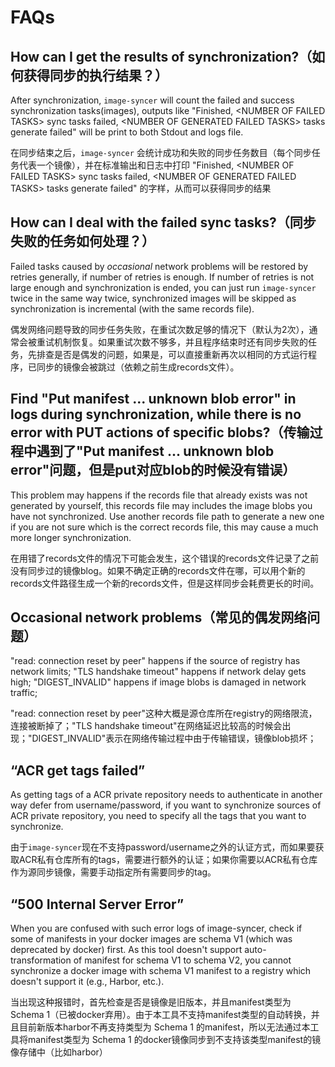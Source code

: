 # FAQs

## How can I get the results of synchronization?（如何获得同步的执行结果？）

After synchronization, `image-syncer` will count the failed and success synchronization tasks(images), outputs like "Finished, \<NUMBER OF FAILED TASKS\> sync tasks failed, \<NUMBER OF GENERATED FAILED TASKS\> tasks generate failed" will be print to both Stdout and logs file.

在同步结束之后，`image-syncer` 会统计成功和失败的同步任务数目（每个同步任务代表一个镜像），并在标准输出和日志中打印 "Finished, \<NUMBER OF FAILED TASKS\> sync tasks failed, \<NUMBER OF GENERATED FAILED TASKS\> tasks generate failed" 的字样，从而可以获得同步的结果

## How can I deal with the failed sync tasks?（同步失败的任务如何处理？）

Failed tasks caused by *occasional* network problems will be restored by retries generally, if number of retries is enough. If number of retries is not large enough and synchronization is ended, you can just run `image-syncer` twice in the same way twice, synchronized images will be skipped as synchronization is incremental (with the same records file).

偶发网络问题导致的同步任务失败，在重试次数足够的情况下（默认为2次），通常会被重试机制恢复。如果重试次数不够多，并且程序结束时还有同步失败的任务，先排查是否是偶发的问题，如果是，可以直接重新再次以相同的方式运行程序，已同步的镜像会被跳过（依赖之前生成records文件）。

## Find "Put manifest ... unknown blob error" in logs during synchronization, while there is no error with PUT actions of specific blobs?（传输过程中遇到了"Put manifest ... unknown blob error"问题，但是put对应blob的时候没有错误）

This problem may happens if the records file that already exists was not generated by yourself, this records file may includes the image blobs you have not synchronized. Use another records file path to generate a new one if you are not sure which is the correct records file, this may cause a much more longer synchronization.

在用错了records文件的情况下可能会发生，这个错误的records文件记录了之前没有同步过的镜像blog。如果不确定正确的records文件在哪，可以用个新的records文件路径生成一个新的records文件，但是这样同步会耗费更长的时间。

## Occasional network problems（常见的偶发网络问题）

"read: connection reset by peer" happens if the source of registry has network limits; "TLS handshake timeout" happens if network delay gets high; "DIGEST_INVALID" happens if image blobs is damaged in network traffic;

"read: connection reset by peer"这种大概是源仓库所在registry的网络限流，连接被断掉了；"TLS handshake timeout"在网络延迟比较高的时候会出现；"DIGEST_INVALID"表示在网络传输过程中由于传输错误，镜像blob损坏；

## “ACR get tags failed”

As getting tags of a ACR private repository needs to authenticate in another way defer from username/password, if you want to synchronize sources of ACR private repository, you need to specify all the tags that you want to synchronize.

由于`image-syncer`现在不支持password/username之外的认证方式，而如果要获取ACR私有仓库所有的tags，需要进行额外的认证；如果你需要以ACR私有仓库作为源同步镜像，需要手动指定所有需要同步的tag。

## “500 Internal Server Error”

When you are confused with such error logs of image-syncer, check if some of manifests in your docker images are schema V1 
(which was deprecated by docker) first. As this tool doesn't support auto-transformation of manifest for schema V1 to schema 
V2, you cannot synchronize a docker image with schema V1 manifest to a registry which doesn't support it (e.g., Harbor, etc.).

当出现这种报错时，首先检查是否是镜像是旧版本，并且manifest类型为 Schema 1（已被docker弃用）。由于本工具不支持manifest类型的自动转换，并且目前新版本harbor不再支持类型为 Schema 1 的manifest，所以无法通过本工具将manifest类型为 Schema 1 的docker镜像同步到不支持该类型manifest的镜像存储中（比如harbor）